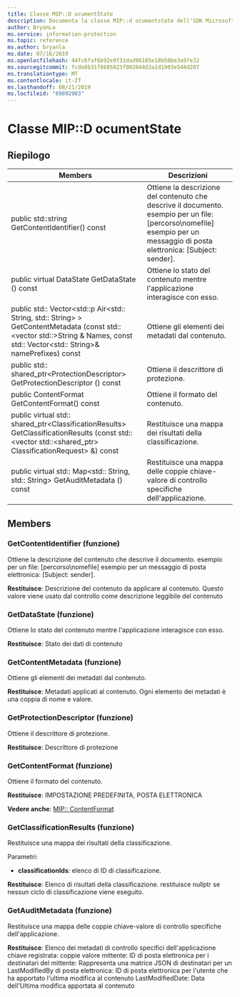```yaml
---
title: Classe MIP::D ocumentState
description: Documenta la classe MIP::d ocumentstate dell'SDK Microsoft Information Protection (MIP).
author: BryanLa
ms.service: information-protection
ms.topic: reference
ms.author: bryanla
ms.date: 07/16/2019
ms.openlocfilehash: 44fc6faf6b92e9f31dad96185e18b50be3a97e32
ms.sourcegitcommit: fcde8b31f8685023f002044d3a1d1903e548d207
ms.translationtype: MT
ms.contentlocale: it-IT
ms.lasthandoff: 08/21/2019
ms.locfileid: "69892903"
---
```

# <a name="class-mipdocumentstate"></a>Classe MIP::D ocumentState 
  
## <a name="summary"></a>Riepilogo
 Members                        | Descrizioni                                
--------------------------------|---------------------------------------------
public std::string GetContentIdentifier() const  |  Ottiene la descrizione del contenuto che descrive il documento. esempio per un file: [percorso\nomefile] esempio per un messaggio di posta elettronica: [Subject: sender].
public virtual DataState GetDataState () const  |  Ottiene lo stato del contenuto mentre l'applicazione interagisce con esso.
public std:: Vector\<std::p Air\<std:: String, std:: String\> \> GetContentMetadata (const std::\<vector std::\>String & Names, const std:: Vector\<std:: String\>& namePrefixes) const  |  Ottiene gli elementi dei metadati dal contenuto.
public std:: shared_ptr\<ProtectionDescriptor\> GetProtectionDescriptor () const  |  Ottiene il descrittore di protezione.
public ContentFormat GetContentFormat() const  |  Ottiene il formato del contenuto.
public virtual std:: shared_ptr\<ClassificationResults\> GetClassificationResults (const std::\<vector std::\<shared_ptr\> ClassificationRequest\> &) const  |  Restituisce una mappa dei risultati della classificazione.
public virtual std:: Map\<std:: String, std:: String\> GetAuditMetadata () const  |  Restituisce una mappa delle coppie chiave-valore di controllo specifiche dell'applicazione.
  
## <a name="members"></a>Members
  
### <a name="getcontentidentifier-function"></a>GetContentIdentifier (funzione)
Ottiene la descrizione del contenuto che descrive il documento. esempio per un file: [percorso\nomefile] esempio per un messaggio di posta elettronica: [Subject: sender].

  
**Restituisce**: Descrizione del contenuto da applicare al contenuto.
Questo valore viene usato dal controllo come descrizione leggibile del contenuto
  
### <a name="getdatastate-function"></a>GetDataState (funzione)
Ottiene lo stato del contenuto mentre l'applicazione interagisce con esso.

  
**Restituisce**: Stato dei dati di contenuto
  
### <a name="getcontentmetadata-function"></a>GetContentMetadata (funzione)
Ottiene gli elementi dei metadati dal contenuto.

  
**Restituisce**: Metadati applicati al contenuto. Ogni elemento dei metadati è una coppia di nome e valore.
  
### <a name="getprotectiondescriptor-function"></a>GetProtectionDescriptor (funzione)
Ottiene il descrittore di protezione.

  
**Restituisce**: Descrittore di protezione
  
### <a name="getcontentformat-function"></a>GetContentFormat (funzione)
Ottiene il formato del contenuto.

  
**Restituisce**: IMPOSTAZIONE PREDEFINITA, POSTA ELETTRONICA 
  
**Vedere anche**: [MIP:: ContentFormat](mip-enums-and-structs.md#contentformat-enum)
  
### <a name="getclassificationresults-function"></a>GetClassificationResults (funzione)
Restituisce una mappa dei risultati della classificazione.

Parametri:  
* **classificationIds**: elenco di ID di classificazione. 



  
**Restituisce**: Elenco di risultati della classificazione. restituisce nullptr se nessun ciclo di classificazione viene eseguito.
  
### <a name="getauditmetadata-function"></a>GetAuditMetadata (funzione)
Restituisce una mappa delle coppie chiave-valore di controllo specifiche dell'applicazione.

  
**Restituisce**: Elenco dei metadati di controllo specifici dell'applicazione chiave registrata: coppie valore mittente: ID di posta elettronica per i destinatari del mittente: Rappresenta una matrice JSON di destinatari per un LastModifiedBy di posta elettronica: ID di posta elettronica per l'utente che ha apportato l'ultima modifica al contenuto LastModifiedDate: Data dell'Ultima modifica apportata al contenuto